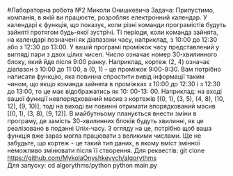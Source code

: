 #Лабораторна робота №2 Миколи Онишкевича
Задача:
Припустимо, компанія, в якій ви працюєте, розробляє електронний календар. У календарі
є функція, що показує, коли різні команди програмістів будуть зайняті протягом будь-якої
зустрічі.
Ті періоди, коли команда зайнята, на календарі позначені як діапазони часу, наприклад, з
10:00 до 12:30 або з 12:30 до 13:00. У вашій програмі проміжок часу представлений у
вигляді пари з двох цілих чисел. Число означає номер 30-хвилинного блоку, який йде
після 9:00 ранку. Наприклад, кортеж (2, 4) означає діапазон з 10:00 до 11:00, а (0, 1) - це
проміжок 9:00-9:30.
Вам потрібно написати функцію, яка повинна спростити вивід інформації таким чином, що
якщо команда зайнята в проміжках з 10:00 до 12:30 і з 12:30 до 13:00, то це має
відображатись як 10: 00-13: 00. Наприклад: на вході вашої функції невпорядкований
масив з кортежів [(0, 1), (3, 5), (4, 8), (10, 12), (9, 10)], тоді на виході ви повинні отримати
впорядкований масив [(0, 1), (3, 8), (9, 12)].
В майбутньому планується внести зміни в програму, де замість 30-хвилинних блоків
будуть хвилинні, як це реалізовано в поданні Unix-часу. З огляду на це, потрібно щоб
ваша функція вже зараз могла працювати з великими числами. Ще не забудьте, що
кортеж - це такий тип даних, в якому вміст змінної неможливо змінювати після її
створення.
Для реквестів:
git clone https://github.com/MykolaOnyshkevych/algorythms  
Для запуску:
cd algorythms/python 
python main.py
